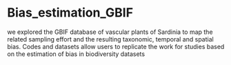 # Bias_estimation_GBIF
we explored the GBIF database of vascular plants of Sardinia to map the related sampling effort and the resulting taxonomic, temporal and spatial bias. Codes and datasets allow users to replicate the work for studies based on the estimation of bias in biodiversity datasets
